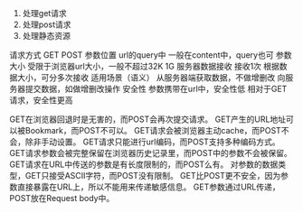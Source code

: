 1. 处理get请求
2. 处理post请求
3. 处理静态资源


请求方式	              GET	                                  POST
参数位置 	         url的query中	                       一般在content中，query也可
参数大小	       受限于浏览器url大小，一般不超过32K             	  1G
服务器数据接收	         接收1次	                         根据数据大小，可分多次接收
适用场景（语义）	 从服务器端获取数据，不做增删改	          向服务器提交数据，如做增删改操作
安全性	          参数携带在url中，安全性低	                相对于GET请求，安全性更高


GET在浏览器回退时是无害的，而POST会再次提交请求。
GET产生的URL地址可以被Bookmark，而POST不可以。
GET请求会被浏览器主动cache，而POST不会，除非手动设置。
GET请求只能进行url编码，而POST支持多种编码方式。
GET请求参数会被完整保留在浏览器历史记录里，而POST中的参数不会被保留。
GET请求在URL中传送的参数是有长度限制的，而POST么有。
对参数的数据类型，GET只接受ASCII字符，而POST没有限制。
GET比POST更不安全，因为参数直接暴露在URL上，所以不能用来传递敏感信息。
GET参数通过URL传递，POST放在Request body中。
